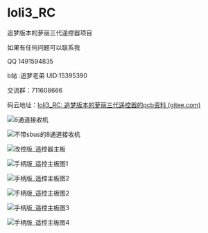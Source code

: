 # loli3_RC
追梦版本的萝丽三代遥控器项目

 如果有任何问题可以联系我

QQ 1491594835

b站 :追梦老弟 UID:15395390

交流群：711608666



码云地址：[loli3_RC: 追梦版本的萝丽三代遥控器的pcb资料 (gitee.com)](https://gitee.com/zhang-leel/loli3_RC)

![6通道接收机](D:\张乐乐\文档\GitHub\loli3_RC\萝丽3代6通道接收机\6通接收焊接图.jpg)



![不带sbus的8通道接收机](D:\张乐乐\文档\GitHub\loli3_RC\萝莉三代8通道接收机\不带sbus.png)

![改控版_遥控器主板](D:\张乐乐\文档\GitHub\loli3_RC\遥控__改控版\图.png)

![手柄版_遥控主板图1](D:\张乐乐\文档\GitHub\loli3_RC\遥控__手柄版\图.png)

![手柄版_遥控主板图2](D:\张乐乐\文档\GitHub\loli3_RC\遥控__手柄版\图2.jpg)

![手柄版_遥控主板图2](D:\张乐乐\文档\GitHub\loli3_RC\遥控__手柄版\图4.jpg)

![手柄版_遥控主板图3](D:\张乐乐\文档\GitHub\loli3_RC\遥控__手柄版\图5.jpg)

![手柄版_遥控主板图4](D:\张乐乐\文档\GitHub\loli3_RC\遥控__手柄版\图6.jpg)
